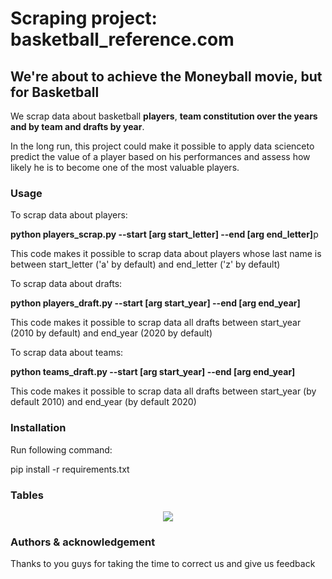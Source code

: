 # Scraping project: basketball_reference.com
## We're about to achieve the Moneyball movie, but for Basketball

<p>We scrap data about basketball <strong>players</strong>, <strong>team constitution over the years and by team </strong>
 <strong> and drafts by year</strong>.
<p>In the long run, this project could make it possible to apply data scienceto predict the value of a player
based on his performances and assess how likely he is to become one of the most valuable players.</p>

### Usage
<p>To scrap data about players:</p>
<nano> <strong>python players_scrap.py --start [arg start_letter] --end [arg end_letter]</strong>p</nano>
<p>This code makes it possible to scrap data about players whose last name is between start_letter ('a' by default)
and end_letter ('z' by default)</p>
<p></p>
<p>To scrap data about drafts:</p>
<nano> <strong>python players_draft.py --start [arg start_year] --end [arg end_year]</strong></nano>
<p>This code makes it possible to scrap data all drafts between start_year (2010 by default)
and end_year (2020 by default)</p>
<p>To scrap data about teams:</p>
<nano> <strong>python teams_draft.py --start [arg start_year] --end [arg end_year]</strong></nano>
<p>This code makes it possible to scrap data all drafts between start_year (by default 2010) and end_year (by default 2020)</p>

### Installation
<p>Run following command:</p>
<nano>pip install -r requirements.txt</nano>

### Tables
<p align="center"><img src="image_tables"></p>

### Authors & acknowledgement
<p>Thanks to you guys for taking the time to correct us and give us feedback</p>
